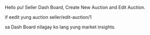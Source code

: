 Hello pu! Seller Dash Board, Create New Auction and Edit Auction.

if eedit yung auction seller/edit-auction/1

sa Dash Board nilagay ko lang yung market insights.

